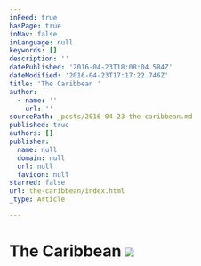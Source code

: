 ```yaml
---
inFeed: true
hasPage: true
inNav: false
inLanguage: null
keywords: []
description: ''
datePublished: '2016-04-23T18:08:04.584Z'
dateModified: '2016-04-23T17:17:22.746Z'
title: 'The Caribbean '
author:
  - name: ''
    url: ''
sourcePath: _posts/2016-04-23-the-caribbean.md
published: true
authors: []
publisher:
  name: null
  domain: null
  url: null
  favicon: null
starred: false
url: the-caribbean/index.html
_type: Article

---
```

# The Caribbean ![](https://the-grid-user-content.s3-us-west-2.amazonaws.com/ceb3ef1d-26fb-4164-a773-e2d2ebadacad.jpg)